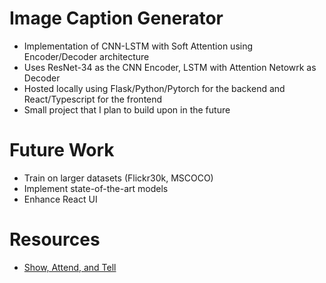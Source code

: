 # Image Caption Generator
- Implementation of CNN-LSTM with Soft Attention using Encoder/Decoder architecture
- Uses ResNet-34 as the CNN Encoder, LSTM with Attention Netowrk as Decoder
- Hosted locally using Flask/Python/Pytorch for the backend and React/Typescript for the frontend
- Small project that I plan to build upon in the future

# Future Work
- Train on larger datasets (Flickr30k, MSCOCO)
- Implement state-of-the-art models
- Enhance React UI

# Resources
- [Show, Attend, and Tell](https://arxiv.org/pdf/1502.03044.pdf)

